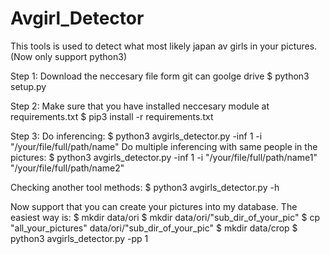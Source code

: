 # Avgirl_Detector
This tools is used to detect what most likely japan av girls in your pictures.
(Now only support python3)

Step 1:
Download the neccesary file form git can goolge drive
$ python3 setup.py

Step 2:
Make sure that you have installed neccesary module at requirements.txt
$ pip3 install -r requirements.txt 

Step 3:
Do inferencing:
$ python3 avgirls_detector.py -inf 1 -i "/your/file/full/path/name"
Do  multiple inferencing with same people in the pictures:
$ python3 avgirls_detector.py -inf 1 -i "/your/file/full/path/name1" "/your/file/full/path/name2" 

Checking another tool methods:
$ python3 avgirls_detector.py -h

Now support that you can create your pictures into my database.
The easiest way is:
$ mkdir data/ori 
$ mkdir data/ori/"sub_dir_of_your_pic"
$ cp "all_your_pictures" data/ori/"sub_dir_of_your_pic" 
$ mkdir data/crop
$ python3 avgirls_detector.py -pp 1


